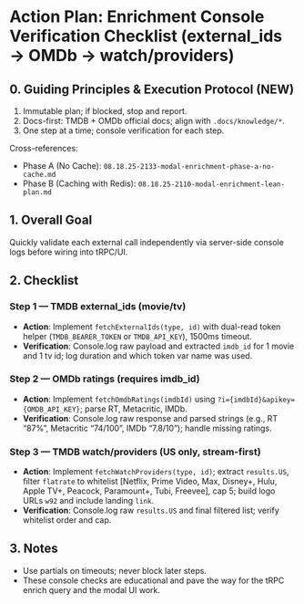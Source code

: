 # Action Plan: Enrichment Console Verification Checklist (external_ids → OMDb → watch/providers)

## 0. Guiding Principles & Execution Protocol (NEW)
1. Immutable plan; if blocked, stop and report.
2. Docs-first: TMDB + OMDb official docs; align with `.docs/knowledge/*`.
3. One step at a time; console verification for each step.

Cross-references:
- Phase A (No Cache): `08.18.25-2133-modal-enrichment-phase-a-no-cache.md`
- Phase B (Caching with Redis): `08.18.25-2110-modal-enrichment-lean-plan.md`

## 1. Overall Goal
Quickly validate each external call independently via server-side console logs before wiring into tRPC/UI.

## 2. Checklist

### Step 1 — TMDB external_ids (movie/tv)
- **Action**: Implement `fetchExternalIds(type, id)` with dual-read token helper (`TMDB_BEARER_TOKEN` or `TMDB_API_KEY`), 1500ms timeout.
- **Verification**: Console.log raw payload and extracted `imdb_id` for 1 movie and 1 tv id; log duration and which token var name was used.

### Step 2 — OMDb ratings (requires imdb_id)
- **Action**: Implement `fetchOmdbRatings(imdbId)` using `?i={imdbId}&apikey={OMDB_API_KEY}`; parse RT, Metacritic, IMDb.
- **Verification**: Console.log raw response and parsed strings (e.g., RT “87%”, Metacritic “74/100”, IMDb “7.8/10”); handle missing ratings.

### Step 3 — TMDB watch/providers (US only, stream-first)
- **Action**: Implement `fetchWatchProviders(type, id)`; extract `results.US`, filter `flatrate` to whitelist [Netflix, Prime Video, Max, Disney+, Hulu, Apple TV+, Peacock, Paramount+, Tubi, Freevee], cap 5; build logo URLs `w92` and include landing `link`.
- **Verification**: Console.log raw `results.US` and final filtered list; verify whitelist order and cap.

## 3. Notes
- Use partials on timeouts; never block later steps.
- These console checks are educational and pave the way for the tRPC enrich query and the modal UI work.
